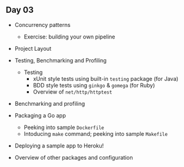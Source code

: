 Day 03
------

- Concurrency patterns
  - Exercise: building your own pipeline

- Project Layout

- Testing, Benchmarking and Profiling
  - Testing
    - xUnit style tests using built-in `testing` package (for Java)
    - BDD style tests using `ginkgo` & `gomega` (for Ruby)
    - Overview of `net/http/httptest`

- Benchmarking and profiling

- Packaging a Go app
  - Peeking into sample `Dockerfile`
  - Intoducing `make` command; peeking into sample `Makefile`
- Deploying a sample app to Heroku!

- Overview of other packages and configuration
